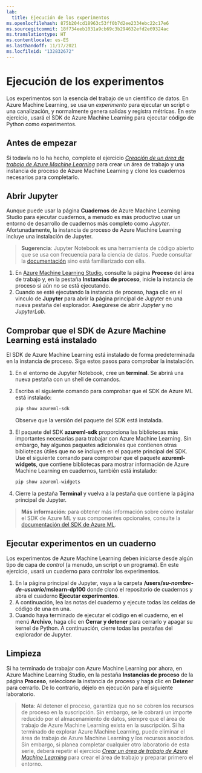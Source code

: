 ```yaml
---
lab:
  title: Ejecución de los experimentos
ms.openlocfilehash: 875b204cd18963c53ff0b7d2ee2334ebc22c17e6
ms.sourcegitcommit: 18f734eeb1031a9cb69c3b294632efd2e69324ac
ms.translationtype: HT
ms.contentlocale: es-ES
ms.lasthandoff: 11/17/2021
ms.locfileid: "132832672"
---
```

# <a name="run-experiments"></a>Ejecución de los experimentos

Los experimentos son la esencia del trabajo de un científico de datos. En Azure Machine Learning, se usa un *experimento* para ejecutar un script o una canalización, y normalmente genera salidas y registra métricas. En este ejercicio, usará el SDK de Azure Machine Learning para ejecutar código de Python como experimentos.

## <a name="before-you-start"></a>Antes de empezar

Si todavía no lo ha hecho, complete el ejercicio *[Creación de un área de trabajo de Azure Machine Learning](01-create-a-workspace.md)* para crear un área de trabajo y una instancia de proceso de Azure Machine Learning y clone los cuadernos necesarios para completarlo.

## <a name="open-jupyter"></a>Abrir Jupyter

Aunque puede usar la página **Cuadernos** de Azure Machine Learning Studio para ejecutar cuadernos, a menudo es más productivo usar un entorno de desarrollo de cuadernos más completo como *Jupyter*. Afortunadamente, la instancia de proceso de Azure Machine Learning incluye una instalación de Jupyter.

> **Sugerencia**: Jupyter Notebook es una herramienta de código abierto que se usa con frecuencia para la ciencia de datos. Puede consultar la [documentación](https://jupyter-notebook.readthedocs.io/en/stable/notebook.html) sino está familiarizado con ella.

1. En [Azure Machine Learning Studio](https://ml.azure.com), consulte la página **Proceso** del área de trabajo y, en la pestaña **Instancias de proceso**, inicie la instancia de proceso si aún no se está ejecutando.
2. Cuando se esté ejecutando la instancia de proceso, haga clic en el vinculo de **Jupyter** para abrir la página principal de Jupyter en una nueva pestaña del explorador. Asegúrese de abrir *Jupyter* y no *JupyterLab*.

## <a name="verify-the-azure-machine-learning-sdk-is-installed"></a>Comprobar que el SDK de Azure Machine Learning está instalado

El SDK de Azure Machine Learning está instalado de forma predeterminada en la instancia de proceso. Siga estos pasos para comprobar la instalación.

1. En el entorno de Jupyter Notebook, cree un **terminal**. Se abrirá una nueva pestaña con un shell de comandos.
2. Escriba el siguiente comando para comprobar que el SDK de Azure ML está instalado:

    ```bash
    pip show azureml-sdk
    ```

    Observe que la versión del paquete del SDK está instalada.

3. El paquete del SDK **azureml-sdk** proporciona las bibliotecas más importantes necesarias para trabajar con Azure Machine Learning. Sin embargo, hay algunos paquetes adicionales que contienen otras bibliotecas útiles que no se incluyen en el paquete principal del SDK. Use el siguiente comando para comprobar que el paquete **azureml-widgets**, que contiene bibliotecas para mostrar información de Azure Machine Learning en cuadernos, también está instalado:

    ```bash
    pip show azureml-widgets
    ```

4. Cierre la pestaña **Terminal** y vuelva a la pestaña que contiene la página principal de Jupyter.

> **Más información**: para obtener más información sobre cómo instalar el SDK de Azure ML y sus componentes opcionales, consulte la [documentación del SDK de Azure ML](https://docs.microsoft.com/python/api/overview/azure/ml/install?view=azure-ml-py).

## <a name="run-experiments-in-a-notebook"></a>Ejecutar experimentos en un cuaderno

Los experimentos de Azure Machine Learning deben iniciarse desde algún tipo de capa de *control* (a menudo, un script o un programa). En este ejercicio, usará un cuaderno para controlar los experimentos.

1. En la página principal de Jupyter, vaya a la carpeta **/users/*su-nombre-de-usuario*/mslearn-dp100** donde clonó el repositorio de cuadernos y abra el cuaderno **Ejecutar experimentos**.
2. A continuación, lea las notas del cuaderno y ejecute todas las celdas de código de una en una.
3. Cuando haya terminado de ejecutar el código en el cuaderno, en el menú **Archivo**, haga clic en **Cerrar y detener** para cerrarlo y apagar su kernel de Python. A continuación, cierre todas las pestañas del explorador de Jupyter.

## <a name="clean-up"></a>Limpieza

Si ha terminado de trabajar con Azure Machine Learning por ahora, en Azure Machine Learning Studio, en la pestaña **Instancias de proceso** de la página **Proceso**, seleccione la instancia de proceso y haga clic en **Detener** para cerrarlo. De lo contrario, déjelo en ejecución para el siguiente laboratorio.

> **Nota**: Al detener el proceso, garantiza que no se cobren los recursos de proceso en la suscripción. Sin embargo, se le cobrará un importe reducido por el almacenamiento de datos, siempre que el área de trabajo de Azure Machine Learning exista en la suscripción. Si ha terminado de explorar Azure Machine Learning, puede eliminar el área de trabajo de Azure Machine Learning y los recursos asociados. Sin embargo, si planea completar cualquier otro laboratorio de esta serie, deberá repetir el ejercicio *[Crear un área de trabajo de Azure Machine Learning](01-create-a-workspace.md)* para crear el área de trabajo y preparar primero el entorno.
